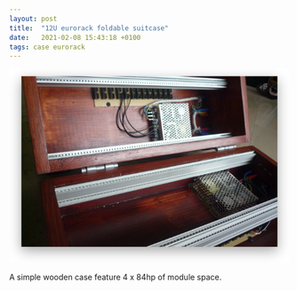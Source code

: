 ```yaml
---
layout: post
title:  "12U eurorack foldable suitcase"
date:   2021-02-08 15:43:18 +0100
tags: case eurorack
---
```

![12U suitcase](/assets/12usuitcase.png)

A simple wooden case feature 4 x 84hp of module space.
